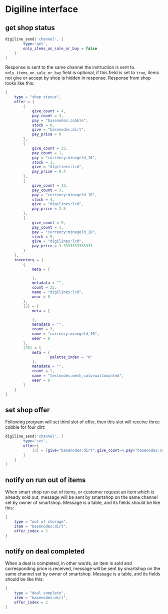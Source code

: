 # Digiline interface

## get shop status

```lua
digiline_send('channel', {
        type='get',
        only_items_on_sale_or_buy = false
    }
)
```

Response is sent to the same channel the instruction is sent to. `only_items_on_sale_or_buy` field is optional, if this field is set to `true`, items not give or accept by shop is hidden in response. Response from shop looks like this:

```lua
{
    type = "shop status",
    offer = {
        {
            give_count = 4,
            pay_count = 3,
            pay = "basenodes:cobble",
            stock = 0,
            give = "basenodes:dirt",
            pay_price = 0
        },
        {
            give_count = 25,
            pay_count = 1,
            pay = "currency:minegeld_10",
            stock = 1,
            give = "digilines:lcd",
            pay_price = 0.4
        },
        {
            give_count = 12,
            pay_count = 3,
            pay = "currency:minegeld_10",
            stock = 4,
            give = "digilines:lcd",
            pay_price = 2.5
        },
        {
            give_count = 9,
            pay_count = 3,
            pay = "currency:minegeld_10",
            stock = 5,
            give = "digilines:lcd",
            pay_price = 3.3333333333333
        }
    },
    inventory = {
        {
            meta = {

            },
            metadata = "",
            count = 25,
            name = "digilines:lcd",
            wear = 0
        },
        [5] = {
            meta = {

            },
            metadata = "",
            count = 3,
            name = "currency:minegeld_10",
            wear = 0
        },
        [28] = {
            meta = {
                    palette_index = "0"
            },
            metadata = "",
            count = 1,
            name = "testnodes:mesh_colorwallmounted",
            wear = 0
        }
    }
}
```

## set shop offer

Following program will set third slot of offer, then this slot will receive three cobble for four dirt:

```lua
digiline_send('channel', {
        type='set',
        offer={
            [3] = {give="basenodes:dirt",give_count=4,pay="basenodes:cobble",pay_count=3}
        }
    }
)
```

## notify on run out of items

When smart shop run out of items, or customer request an item which is already sold out, message will be sent by smartshop on the same channel set by owner of smartshop. Message is a table, and its fields should be like this:

```lua
{
    type = "out of storage",
    item = "basenodes:dirt",
    offer_index = 2
}
```

## notify on deal completed

When a deal is completed, in other words, an item is sold and corresponding price is received, message will be sent by smartshop on the same channel set by owner of smartshop. Message is a table, and its fields should be like this:

```lua
{
    type = "deal complete",
    item = "basenodes:dirt",
    offer_index = 2
}
```

